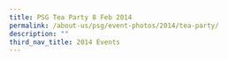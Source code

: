 ```yaml
---
title: PSG Tea Party 8 Feb 2014
permalink: /about-us/psg/event-photos/2014/tea-party/
description: ""
third_nav_title: 2014 Events
---
```

